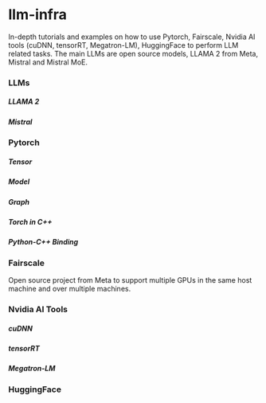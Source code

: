 # llm-infra
In-depth tutorials and examples on how to use Pytorch, Fairscale, Nvidia AI tools (cuDNN, tensorRT, Megatron-LM), HuggingFace to perform LLM related tasks.
The main LLMs are open source models, LLAMA 2 from Meta, Mistral and Mistral MoE.

### LLMs

##### LLAMA 2

##### Mistral

### Pytorch

##### Tensor

##### Model

##### Graph

##### Torch in C++

##### Python-C++ Binding

### Fairscale
Open source project from Meta to support multiple GPUs in the same host machine and over multiple machines.

### Nvidia AI Tools

##### cuDNN

##### tensorRT

##### Megatron-LM


### HuggingFace
